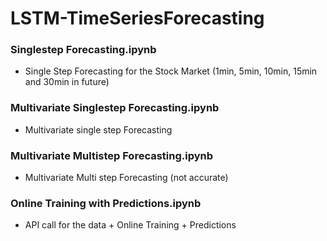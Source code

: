 # LSTM-TimeSeriesForecasting

### Singlestep Forecasting.ipynb
- Single Step Forecasting for the Stock Market (1min, 5min, 10min, 15min and 30min in future)
### Multivariate Singlestep Forecasting.ipynb
- Multivariate single step Forecasting
### Multivariate Multistep Forecasting.ipynb
- Multivariate Multi step Forecasting (not accurate)
### Online Training with Predictions.ipynb
- API call for the data + Online Training + Predictions

